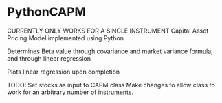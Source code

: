 # PythonCAPM
CURRENTLY ONLY WORKS FOR A SINGLE INSTRUMENT
Capital Asset Pricing Model implemented using Python

Determines Beta value through covariance and market variance formula, and through linear regression

Plots linear regression upon completion

TODO:
Set stocks as input to CAPM class
Make changes to allow class to work for an arbitrary number of instruments.

